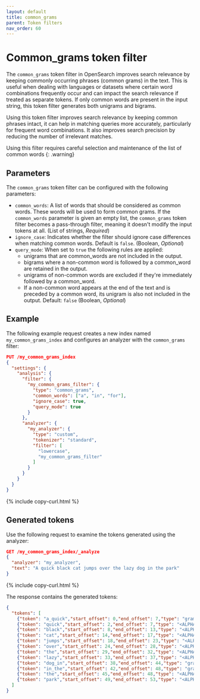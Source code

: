 ```yaml
---
layout: default
title: common_grams
parent: Token filters
nav_order: 60
---
```

<!-- vale off -->
# Common_grams token filter
<!-- vale on -->
The `common_grams` token filter in OpenSearch improves search relevance by keeping commonly occurring phrases (common grams) in the text. This is useful when dealing with languages or datasets where certain word combinations frequently occur and can impact the search relevance if treated as separate tokens. If only common words are present in the input string, this token filter generates both unigrams and bigrams.

Using this token filter improves search relevance by keeping common phrases intact, it can help in matching queries more accurately, particularly for frequent word combinations. It also improves search precision by reducing the number of irrelevant matches.

Using this filter requires careful selection and maintenance of the list of common words
{: .warning}

## Parameters

The `common_grams` token filter can be configured with the following parameters:

- `common_words`: A list of words that should be considered as common words. These words will be used to form common grams. If the `common_words` parameter is given an empty list, the `common_grams` token filter becomes a pass-through filter, meaning it doesn't modify the input tokens at all. (List of strings, _Required_)
- `ignore_case`: Indicates whether the filter should ignore case differences when matching common words. Default is `false`. (Boolean, _Optional_)
- `query_mode`: When set to `true` the following rules are applied:
  - unigrams that are common_words are not included in the output.
  - bigrams where a non-common word is followed by a common_word are retained in the output.
  - unigrams of non-common words are excluded if they're immediately followed by a common_word.
  - If a non-common word appears at the end of the text and is preceded by a common word, its unigram is also not included in the output. 
  Default: `false` (Boolean, _Optional_)


## Example

The following example request creates a new index named `my_common_grams_index` and configures an analyzer with the `common_grams` filter:

```json
PUT /my_common_grams_index
{
  "settings": {
    "analysis": {
      "filter": {
        "my_common_grams_filter": {
          "type": "common_grams",
          "common_words": ["a", "in", "for"],
          "ignore_case": true,
          "query_mode": true
        }
      },
      "analyzer": {
        "my_analyzer": {
          "type": "custom",
          "tokenizer": "standard",
          "filter": [
            "lowercase",
            "my_common_grams_filter"
          ]
        }
      }
    }
  }
}
```
{% include copy-curl.html %}

## Generated tokens

Use the following request to examine the tokens generated using the analyzer:

```json
GET /my_common_grams_index/_analyze
{
  "analyzer": "my_analyzer",
  "text": "A quick black cat jumps over the lazy dog in the park"
}
```
{% include copy-curl.html %}

The response contains the generated tokens:

```json
{
  "tokens": [
    {"token": "a_quick","start_offset": 0,"end_offset": 7,"type": "gram","position": 0},
    {"token": "quick","start_offset": 2,"end_offset": 7,"type": "<ALPHANUM>","position": 1},
    {"token": "black","start_offset": 8,"end_offset": 13,"type": "<ALPHANUM>","position": 2},
    {"token": "cat","start_offset": 14,"end_offset": 17,"type": "<ALPHANUM>","position": 3},
    {"token": "jumps","start_offset": 18,"end_offset": 23,"type": "<ALPHANUM>","position": 4},
    {"token": "over","start_offset": 24,"end_offset": 28,"type": "<ALPHANUM>","position": 5},
    {"token": "the","start_offset": 29,"end_offset": 32,"type": "<ALPHANUM>","position": 6},
    {"token": "lazy","start_offset": 33,"end_offset": 37,"type": "<ALPHANUM>","position": 7},
    {"token": "dog_in","start_offset": 38,"end_offset": 44,"type": "gram","position": 8},
    {"token": "in_the","start_offset": 42,"end_offset": 48,"type": "gram","position": 9},
    {"token": "the","start_offset": 45,"end_offset": 48,"type": "<ALPHANUM>","position": 10},
    {"token": "park","start_offset": 49,"end_offset": 53,"type": "<ALPHANUM>","position": 11}
  ]
}
```


